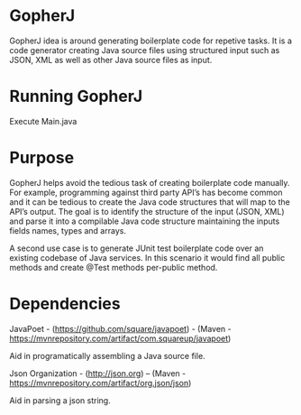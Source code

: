 # GopherJ

GopherJ idea is around generating boilerplate code for repetive tasks. It is a code generator creating Java source files using structured input such as JSON, XML as well as other Java source files as input. 

# Running GopherJ

Execute Main.java  

# Purpose

GopherJ helps avoid the tedious task of creating boilerplate code manually. For example, programming against third party API’s has become common and it can be tedious to create the Java code structures that will map to the API’s output. The goal is to identify the structure of the input (JSON, XML) and parse it into a compilable Java code structure maintaining the inputs fields names, types and arrays. 

A second use case is to generate JUnit test boilerplate code over an existing codebase of Java services. In this scenario it would find all public methods and create @Test methods per-public method.  

# Dependencies

JavaPoet - (https://github.com/square/javapoet) - (Maven - https://mvnrepository.com/artifact/com.squareup/javapoet)

  Aid in programatically assembling a Java source file. 
  
Json Organization - (http://json.org) – (Maven - https://mvnrepository.com/artifact/org.json/json)

  Aid in parsing a json string. 
